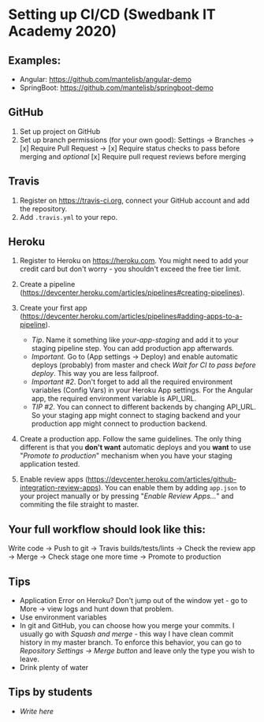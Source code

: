 # Setting up CI/CD (Swedbank IT Academy 2020)

## Examples:

- Angular: https://github.com/mantelisb/angular-demo
- SpringBoot: https://github.com/mantelisb/springboot-demo

## GitHub

1. Set up project on GitHub
2. Set up branch permissions (for your own good): Settings -> Branches -> [x] Require Pull Request -> [x] Require status checks to pass before merging and _optional_ [x] Require pull request reviews before merging

## Travis

1. Register on https://travis-ci.org, connect your GitHub account and add the repository.
2. Add `.travis.yml` to your repo.

## Heroku

1. Register to Heroku on https://heroku.com. You might need to add your credit card but don't worry - you shouldn't exceed the free tier limit.
2. Create a pipeline (https://devcenter.heroku.com/articles/pipelines#creating-pipelines).
3. Create your first app (https://devcenter.heroku.com/articles/pipelines#adding-apps-to-a-pipeline).

   - _Tip_. Name it something like _your-app-staging_ and add it to your staging pipeline step. You can add production app afterwards.
   - _Important._ Go to (App settings -> Deploy) and enable automatic deploys (probably) from master and check _Wait for CI to pass before deploy_. This way you are less failproof.
   - _Important #2_. Don't forget to add all the required environment variables (Config Vars) in your Heroku App settings. For the Angular app, the required environment variable is API_URL.
   - _TIP #2_. You can connect to different backends by changing API_URL. So your staging app might connect to staging backend and your production app might connect to production backend.

4. Create a production app. Follow the same guidelines. The only thing different is that you **don't want** automatic deploys and you **want** to use "_Promote to production_" mechanism when you have your staging application tested.

5. Enable review apps (https://devcenter.heroku.com/articles/github-integration-review-apps). You can enable them by adding `app.json` to your project manually or by pressing "_Enable Review Apps..._" and commiting the file straight to master.

## Your full workflow should look like this:

Write code -> Push to git -> Travis builds/tests/lints -> Check the review app -> Merge -> Check stage one more time -> Promote to production

## Tips

- Application Error on Heroku? Don't jump out of the window yet - go to More -> view logs and hunt down that problem.
- Use environment variables
- In git and GitHub, you can choose how you merge your commits. I usually go with _Squash and merge_ - this way I have clean commit history in my master branch. To enforce this behavior, you can go to _Repository Settings -> Merge button_ and leave only the type you wish to leave.
- Drink plenty of water
   
## Tips by students

- _Write here_
